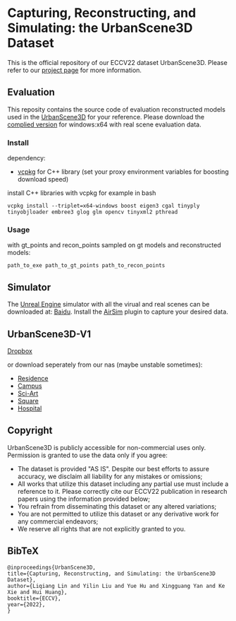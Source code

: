 # Capturing, Reconstructing, and Simulating: the UrbanScene3D Dataset

This is the official repository of our ECCV22 dataset UrbanScene3D. Please refer to our [project page](https://vcc.tech/UrbanScene3D/) for more information.

## Evaluation 
This reposity contains the source code of evaluation reconstructed models used in the [UrbanScene3D](https://vcc.tech/UrbanScene3D/) for your reference. Please download the [complied version](https://github.com/Linxius/UrbanScene3D/releases/download/v0.0.1/Evaluation.zip) for windows:x64 with real scene evaluation data.

### Install

dependency:
- [vcpkg](https://github.com/microsoft/vcpkg) for C++ library (set your proxy environment variables for boosting download speed)

install C++ libraries with vcpkg for example in bash 
```
vcpkg install --triplet=x64-windows boost eigen3 cgal tinyply tinyobjloader embree3 glog glm opencv tinyxml2 pthread
```

### Usage

with gt_points and recon_points sampled on gt models and reconstructed models:
```
path_to_exe path_to_gt_points path_to_recon_points
```

## Simulator
The [Unreal Engine](https://docs.unrealengine.com/en-US/index.html) simulator with all the virual and real scenes can be downloaded at: [Baidu](https://pan.baidu.com/s/1ROx5LV7tG3w9FQxddu3yMA?pwd=ggjw).
Install the [AirSim](https://microsoft.github.io/AirSim/apis/) plugin to capture your desired data.

## UrbanScene3D-V1
[Dropbox](https://www.dropbox.com/sh/mg8pvzwmufpfug3/AADK2C8Zrtlf73tNyUvOJJCka?dl=0)

or download seperately from our nas (maybe unstable sometimes):
- [Residence](http://szuvccnas.quickconnect.cn/d/s/lSvWkTMbFjecrEwZDx3cV72M5scS2tKA/OxnMJCCChFCGAqEHfVC09VJmO_f-qrga-_LFAaeS27Ag)
- [Campus](http://szuvccnas.quickconnect.cn/d/s/lRrBh8QyqmVQnXgn6Lc41vqnpeZej5bm/Xj3MGE2nOmr9CR_q09lJzYzmtcUGc5XQ-67Hgr9-27Ag)
- [Sci-Art](http://szuvccnas.quickconnect.cn/d/s/lT61obCnx48mOc1FrPtUiuZ8eNCOrEQd/27C8eKMNd1YBpLxJTbYY-jMWU7vRHhbs-5bHAJ9227Ag)
- [Square](http://szuvccnas.quickconnect.cn/d/s/lTcdgzIR95FcFWgXkDBe92EyyjqMHsLy/8fIBdxxvlvckRk3puqWRPlFzG1-BDsU1-27Hgxdq27Ag)
- [Hospital](http://szuvccnas.quickconnect.cn/d/s/lTGZSjPziNZmEUIXnEt8uuT8RyoU44Xg/2RM7OW3HnC_1qDXzsJWXi6QN94DsSc3H-tbHgAMG27Ag)


## Copyright
UrbanScene3D is publicly accessible for non-commercial uses only. Permission is granted to use the data only if you agree:
- The dataset is provided "AS IS". Despite our best efforts to assure accuracy, we disclaim all liability for any mistakes or omissions;
- All works that utilize this dataset including any partial use must include a reference to it. Please correctly cite our ECCV22 publication in research papers using the information provided below;
- You refrain from disseminating this dataset or any altered variations;
- You are not permitted to utilize this dataset or any derivative work for any commercial endeavors;
- We reserve all rights that are not explicitly granted to you.

## BibTeX
```
@inproceedings{UrbanScene3D,
title={Capturing, Reconstructing, and Simulating: the UrbanScene3D Dataset},
author={Liqiang Lin and Yilin Liu and Yue Hu and Xingguang Yan and Ke Xie and Hui Huang},
booktitle={ECCV},
year={2022},
}

```